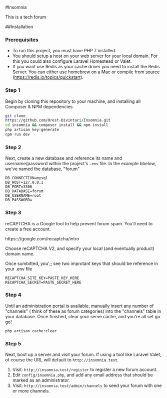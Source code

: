 #Insomnia

This is a tech forum

##Installation

### Prerequisites

-   To run this project, you must have PHP 7 installed.
-   You should setup a host on your web server for your local domain. For this you could also configure Laravel Homestead or Valet.
-   If you want use Redis as your cache driver you need to install the Redis Server. You can either use homebrew on a Mac or compile from source (https://redis.io/topics/quickstart).

### Step 1

Begin by cloning this repository to your machine, and installing all Composer & NPM dependencies.

```bash
git clone
https://github.com/Orest-Divintari/Insomnia.git
cd insomnia && composer install && npm install
php artisan key:generate
npm run dev
```

### Step 2

Next, create a new database and reference its name and username/password within the project's `.env` file. In the example bbelow, we've named the database, "forum"

```
DB_CONNECTION=mysql
DB_HOST=127.0.0.1
DB_PORT=3306
DB_DATABASE=forum
DB_USERNAME=root
DB_PASSWORD=
```

### Step 3

reCAPTCHA is a Google tool to help prevent forum spam. You'll need to create a free account.

https:://google.com/recaptcha/intro

Choose reCAPTCHA V2, and specify your local (and eventually product) domain name.

Once sumbitted, you';; see two improtant keys that should be reference in your .env file

```
RECAPTCHA_SITE_KEY=PASTE_KEY_HERE
RECAPTCHA_SECRET=PASTE_SECRET_HERE
```

### Step 4

Until an administration portal is available, manually insert any number of "channels" ( think of these as forum categories) into the "channels" table in your database.
Once finished, clear your serve cache, and you're all set go go!

```
php artisan cache:clear
```

### Step 5

Next, boot up a server and visit your forum. If using a tool like Laravel Valet, of course the URL will default to `http://insomnia.test`.

1. Visit: `http://insomnia.test/register` to register a new forum account.
2. Edit `config/insomnia.php`, and add any email address that should be marked as an administrator.
3. Visit: `http://insomnia.test/admin/channels` to seed your forum with one or more channels.
